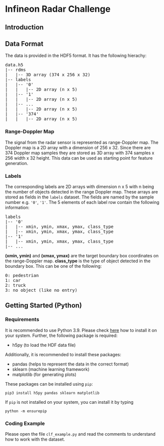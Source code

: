 # Infineon Radar Challenge

## Introduction

## Data Format

The data is provided in the HDF5 format. It has the following hierachy:

<pre>
data.h5
|-- rdms
|   |-- 3D array (374 x 256 x 32)
|-- labels
|   |-- '0'
|   |   |-- 2D array (n x 5)
|   |-- '1'
|   |   |-- 2D array (n x 5)
|   |-- ...
|   |   |-- 2D array (n x 5)
|   |-- '374'
|   |   |-- 2D array (n x 5)
</pre>

### Range-Doppler Map
The signal from the radar sensor is represented as range-Doppler map. The Doppler map is a 2D array with a dimension of 256 x 32. Since there are 374 Doppler map samples they are stored as 3D array with 374 samples x 256 width x 32 height. This data can be used as starting point for feature generation.

### Labels
The corresponding labels are 2D arrays with dimension n x 5 with n being the number of objects detected in the range Doppler map. These arrays are stored as fields in the `labels` dataset. The fields are named by the sample number e.g. `'0'`, `'1'`. The 5 elements of each label row contain the following information:

<pre>
labels
|-- '0'
|   |-- xmin, ymin, xmax, ymax, class_type
|   |-- xmin, ymin, xmax, ymax, class_type
|-- '1'
|   |-- xmin, ymin, xmax, ymax, class_type
|-- ...
</pre>

**(xmin, ymin)** and **(xmax, ymax)** are the target boundary box coordinates on the range-Doppler map. **class_type** is the type of object detected in the boundary box. This can be one of the following:

<pre>
0: pedestrian
1: car
2: truck
3: no object (like no entry)
</pre>

## Getting Started (Python)

### Requirements
It is recommended to use Python 3.9. Please check [here](https://www.python.org/downloads/) how to install it on your system.
Further, the following package is required:
- h5py (to load the HDF data file)

Additionally, it is recommended to install these packages:
- pandas (helps to represent the data in the correct format)
- sklearn (machine learning framework)
- matplotlib (for generating plots)

These packages can be installed using `pip`:
```
pip3 install h5py pandas sklearn matplotlib
```

If `pip` is not installed on your system, you can install it by typing
```
python -m ensurepip
```

### Coding Example
Please open the file `clf_example.py` and read the comments to understand how to work with the dataset.